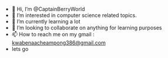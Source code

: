 - 👋 Hi, I’m @CaptainBerryWorld
- 👀 I’m interested in computer science related topics.
- 🌱 I’m currently learning a lot
- 💞️ I’m looking to collaborate on anything for learning purposes
- 📫 How to reach me on my gmail : kwabenaacheampong386@gmail.com
- lets go
<!---
CaptainBerryWorld/CaptainBerryWorld is a ✨ special ✨ repository because its `README.md` (this file) appears on your GitHub profile.
You can click the Preview link to take a look at your changes.
--->
